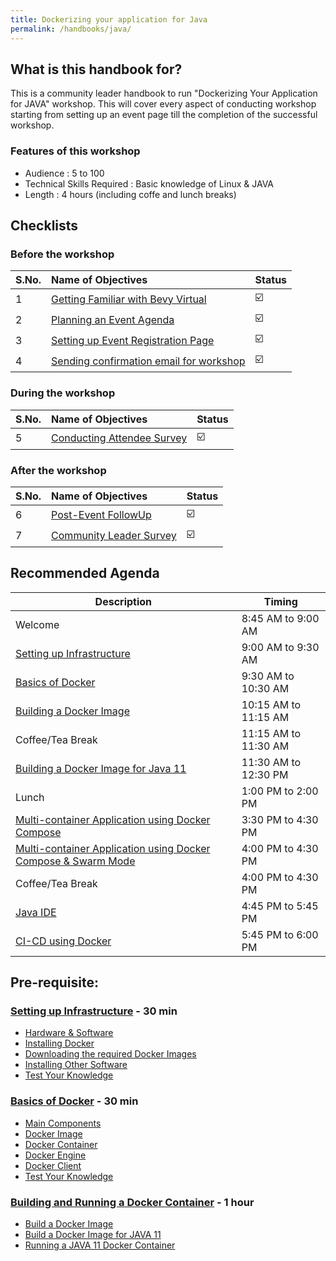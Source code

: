 ```yaml
---
title: Dockerizing your application for Java 
permalink: /handbooks/java/
---
```


## What is this handbook for?

This is a community leader handbook to run "Dockerizing Your Application for JAVA" workshop. This will cover every aspect of conducting workshop starting from setting up an event page till the completion of the successful workshop. 

### Features of this workshop

- Audience : 5 to 100
- Technical Skills Required : Basic knowledge of Linux & JAVA
- Length : 4 hours (including coffe and lunch breaks)


## Checklists 

### Before the workshop

S.No. | Name of Objectives | Status | 
:------------ | :-------------| :-------------|
1 | [Getting Familiar with Bevy Virtual](/housekeeping/virtual/README.md) |  ☑️ |
2 | [Planning an Event Agenda](/housekeeping/plan-an-event-agenda/README.md) |  ☑️ |
3 | [Setting up Event Registration Page](/housekeeping/event/README.md) | ☑️ |
4 | [Sending confirmation email for workshop](/housekeeping/email/README.md) |  ☑️ |


### During the workshop

S.No. | Name of Objectives | Status | 
:------------ | :-------------| :-------------|
5 | [Conducting Attendee Survey](/housekeeping/attendeesurvey/README.md) |  ☑️ |


### After the workshop

S.No. | Name of Objectives | Status | 
:------------ | :-------------| :-------------|
6 | [Post-Event FollowUp](/housekeeping/postevent/README.md) |  ☑️ |
7 | [Community Leader Survey](/housekeeping/clsurvey/README.md)  |  ☑️ |



## Recommended Agenda


| Description | Timing |
| --- | --- |
| Welcome | 8:45 AM to 9:00 AM |
| [Setting up Infrastructure](java/infrastructure/README.md) | 9:00 AM to 9:30 AM |
| [Basics of Docker](#basics-of-docker---1-hour) | 9:30 AM to 10:30 AM |
| [Building a Docker Image](#building-a-docker-image---1-hour) | 10:15 AM to 11:15 AM |
| Coffee/Tea Break | 11:15 AM to 11:30 AM |
| [Building a Docker Image for Java 11](#building-a-docker-image-for-java-11---1-hour) | 11:30 AM to 12:30 PM|
| Lunch | 1:00 PM to 2:00 PM |
| [Multi-container Application using Docker Compose](#multi-container-application-using-docker-compose---30-min) | 3:30 PM to 4:30 PM|
| [Multi-container Application using Docker Compose & Swarm Mode](#multi-container-application-using-docker-compose-and-swarm---30-min) | 4:00 PM to 4:30 PM |
| Coffee/Tea Break | 4:00 PM to 4:30 PM |
| [Java IDE](#java-ide---1-hour) | 4:45 PM to 5:45 PM |
| [CI-CD using Docker](#ci-cd-using-docker) | 5:45 PM to 6:00 PM |



## Pre-requisite:

### [Setting up Infrastructure](#setting-up-infrastructure) - 30 min

- [Hardware & Software](/infra/hardware/README.md)
- [Installing Docker](/infra/installing-docker/README.md)
- [Downloading the required Docker Images](/infra/downloading-docker-images/README.md)
- [Installing Other Software](/infra/installing-other-software/README.md)
- [Test Your Knowledge](infra/quiz1/README.md)


### [Basics of Docker](#basics-of-docker) - 30 min
- [Main Components](/docker/components/README.md)
- [Docker Image](/docker/docker-image/README.md)
- [Docker Container](/docker/docker-container/README.md)
- [Docker Engine](/docker/docker-engine/README.md)
- [Docker Client](/docker/docker-client/README.md)
- [Test Your Knowledge](/docker/infra/quiz2/README.md)


### [Building and Running a Docker Container](#building-and-running-a-docker-container) - 1 hour
 - [Build a Docker Image](/docker/build-a-docker-image/README.md)
 - [Build a Docker Image for JAVA 11](/docker/build-a-docker-image/README.md)
 - [Running a JAVA 11 Docker Container](/docker/running-a-JAVA-11-docker-container/README.md)


### 
